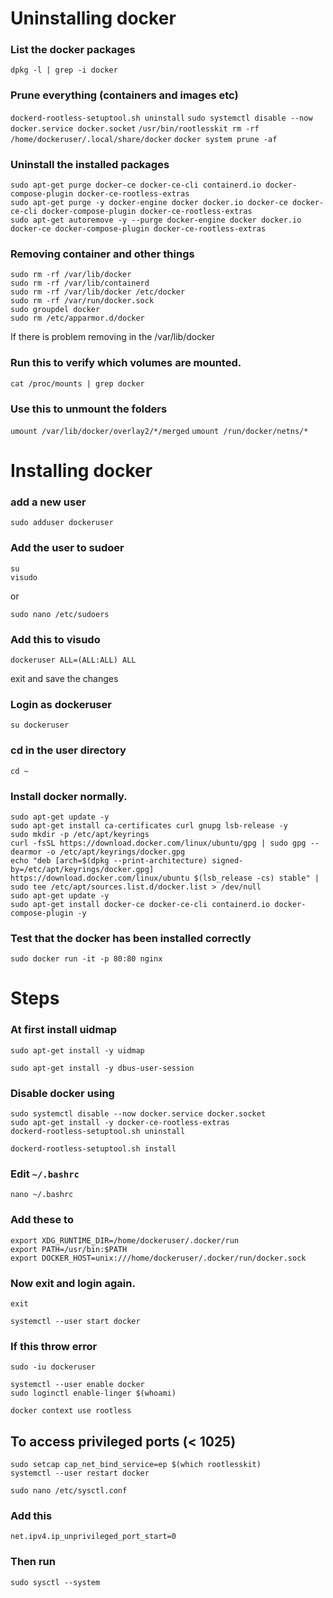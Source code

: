 

# Uninstalling docker

### List the docker packages
```
dpkg -l | grep -i docker
```
### Prune everything (containers and images etc) 
`dockerd-rootless-setuptool.sh uninstall`
`sudo systemctl disable --now docker.service docker.socket`
`/usr/bin/rootlesskit rm -rf /home/dockeruser/.local/share/docker`
`docker system prune -af`

### Uninstall the installed packages
```
sudo apt-get purge docker-ce docker-ce-cli containerd.io docker-compose-plugin docker-ce-rootless-extras
sudo apt-get purge -y docker-engine docker docker.io docker-ce docker-ce-cli docker-compose-plugin docker-ce-rootless-extras
sudo apt-get autoremove -y --purge docker-engine docker docker.io docker-ce docker-compose-plugin docker-ce-rootless-extras
```

### Removing container and other things
```
sudo rm -rf /var/lib/docker
sudo rm -rf /var/lib/containerd
sudo rm -rf /var/lib/docker /etc/docker
sudo rm -rf /var/run/docker.sock
sudo groupdel docker
sudo rm /etc/apparmor.d/docker
```
If there is problem removing in the /var/lib/docker

### Run this to verify which volumes are mounted.
`cat /proc/mounts | grep docker`

### Use this to unmount the folders 
`umount /var/lib/docker/overlay2/*/merged`
`umount /run/docker/netns/*`




# Installing docker

### add a new user
`sudo adduser dockeruser`
<!-- p -> dockeru -->

### Add the user to sudoer
```
su
visudo
```

or

```
sudo nano /etc/sudoers
```

### Add this to visudo
`dockeruser ALL=(ALL:ALL) ALL`

exit and save the changes

### Login as dockeruser
`su dockeruser`

### cd in the user directory
`cd ~`


### Install docker normally.
```
sudo apt-get update -y
sudo apt-get install ca-certificates curl gnupg lsb-release -y
sudo mkdir -p /etc/apt/keyrings
curl -fsSL https://download.docker.com/linux/ubuntu/gpg | sudo gpg --dearmor -o /etc/apt/keyrings/docker.gpg
echo "deb [arch=$(dpkg --print-architecture) signed-by=/etc/apt/keyrings/docker.gpg] https://download.docker.com/linux/ubuntu $(lsb_release -cs) stable" | sudo tee /etc/apt/sources.list.d/docker.list > /dev/null
sudo apt-get update -y
sudo apt-get install docker-ce docker-ce-cli containerd.io docker-compose-plugin -y
```

### Test that the docker has been installed correctly
`sudo docker run -it -p 80:80 nginx`

<!-- ### Create docker group and add the user
`sudo groupadd docker` -->


# Steps 
### At first install uidmap
`sudo apt-get install -y uidmap`

`sudo apt-get install -y dbus-user-session`


### Disable docker using
```
sudo systemctl disable --now docker.service docker.socket
sudo apt-get install -y docker-ce-rootless-extras
dockerd-rootless-setuptool.sh uninstall
```

```
dockerd-rootless-setuptool.sh install
```

### Edit `~/.bashrc`
`nano ~/.bashrc`

### Add these to 
```
export XDG_RUNTIME_DIR=/home/dockeruser/.docker/run
export PATH=/usr/bin:$PATH
export DOCKER_HOST=unix:///home/dockeruser/.docker/run/docker.sock
```

### Now exit and login again.
`exit`

`systemctl --user start docker`

### If this throw error
`sudo -iu dockeruser`


```
systemctl --user enable docker
sudo loginctl enable-linger $(whoami)
```

`docker context use rootless`


## To access privileged ports (< 1025)
```
sudo setcap cap_net_bind_service=ep $(which rootlesskit)
systemctl --user restart docker
```

```
sudo nano /etc/sysctl.conf
```

### Add this
`net.ipv4.ip_unprivileged_port_start=0`


### Then run
`sudo sysctl --system`